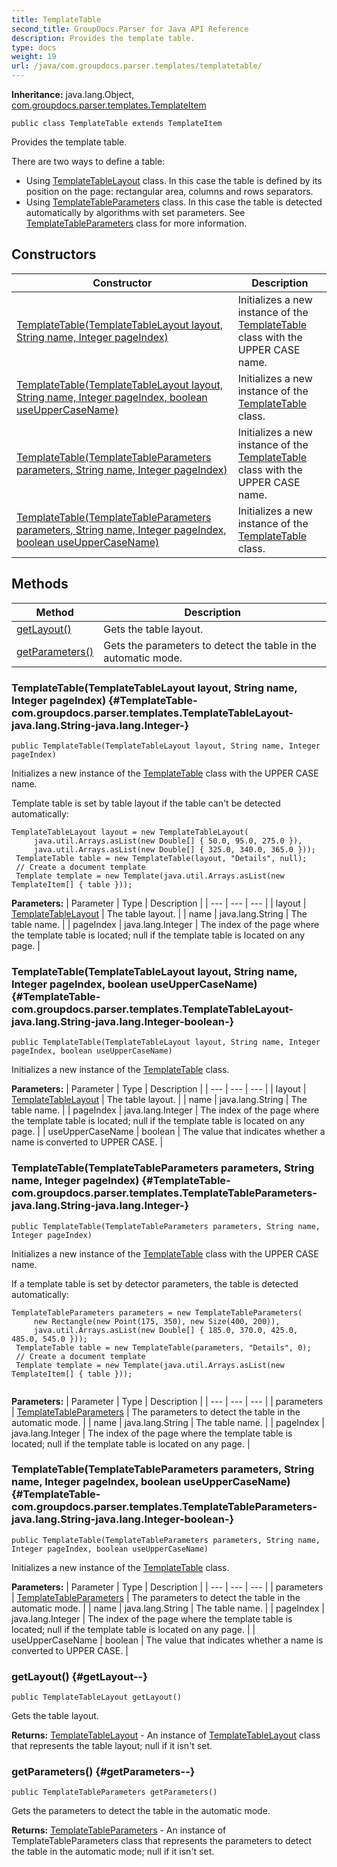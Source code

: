 ```yaml
---
title: TemplateTable
second_title: GroupDocs.Parser for Java API Reference
description: Provides the template table.
type: docs
weight: 19
url: /java/com.groupdocs.parser.templates/templatetable/
---
```

**Inheritance:**
java.lang.Object, [com.groupdocs.parser.templates.TemplateItem](../../com.groupdocs.parser.templates/templateitem)
```
public class TemplateTable extends TemplateItem
```

Provides the template table.

There are two ways to define a table:

 *  Using [TemplateTableLayout](../../com.groupdocs.parser.templates/templatetablelayout) class. In this case the table is defined by its position on the page: rectangular area, columns and rows separators.
 *  Using [TemplateTableParameters](../../com.groupdocs.parser.templates/templatetableparameters) class. In this case the table is detected automatically by algorithms with set parameters. See [TemplateTableParameters](../../com.groupdocs.parser.templates/templatetableparameters) class for more information.
## Constructors

| Constructor | Description |
| --- | --- |
| [TemplateTable(TemplateTableLayout layout, String name, Integer pageIndex)](#TemplateTable-com.groupdocs.parser.templates.TemplateTableLayout-java.lang.String-java.lang.Integer-) | Initializes a new instance of the [TemplateTable](../../com.groupdocs.parser.templates/templatetable) class with the UPPER CASE name. |
| [TemplateTable(TemplateTableLayout layout, String name, Integer pageIndex, boolean useUpperCaseName)](#TemplateTable-com.groupdocs.parser.templates.TemplateTableLayout-java.lang.String-java.lang.Integer-boolean-) | Initializes a new instance of the [TemplateTable](../../com.groupdocs.parser.templates/templatetable) class. |
| [TemplateTable(TemplateTableParameters parameters, String name, Integer pageIndex)](#TemplateTable-com.groupdocs.parser.templates.TemplateTableParameters-java.lang.String-java.lang.Integer-) | Initializes a new instance of the [TemplateTable](../../com.groupdocs.parser.templates/templatetable) class with the UPPER CASE name. |
| [TemplateTable(TemplateTableParameters parameters, String name, Integer pageIndex, boolean useUpperCaseName)](#TemplateTable-com.groupdocs.parser.templates.TemplateTableParameters-java.lang.String-java.lang.Integer-boolean-) | Initializes a new instance of the [TemplateTable](../../com.groupdocs.parser.templates/templatetable) class. |
## Methods

| Method | Description |
| --- | --- |
| [getLayout()](#getLayout--) | Gets the table layout. |
| [getParameters()](#getParameters--) | Gets the parameters to detect the table in the automatic mode. |
### TemplateTable(TemplateTableLayout layout, String name, Integer pageIndex) {#TemplateTable-com.groupdocs.parser.templates.TemplateTableLayout-java.lang.String-java.lang.Integer-}
```
public TemplateTable(TemplateTableLayout layout, String name, Integer pageIndex)
```


Initializes a new instance of the [TemplateTable](../../com.groupdocs.parser.templates/templatetable) class with the UPPER CASE name.

Template table is set by table layout if the table can't be detected automatically:

```
TemplateTableLayout layout = new TemplateTableLayout(
     java.util.Arrays.asList(new Double[] { 50.0, 95.0, 275.0 }),
     java.util.Arrays.asList(new Double[] { 325.0, 340.0, 365.0 }));
 TemplateTable table = new TemplateTable(layout, "Details", null);
 // Create a document template
 Template template = new Template(java.util.Arrays.asList(new TemplateItem[] { table }));
```

**Parameters:**
| Parameter | Type | Description |
| --- | --- | --- |
| layout | [TemplateTableLayout](../../com.groupdocs.parser.templates/templatetablelayout) | The table layout. |
| name | java.lang.String | The table name. |
| pageIndex | java.lang.Integer | The index of the page where the template table is located;  null  if the template table is located on any page. |

### TemplateTable(TemplateTableLayout layout, String name, Integer pageIndex, boolean useUpperCaseName) {#TemplateTable-com.groupdocs.parser.templates.TemplateTableLayout-java.lang.String-java.lang.Integer-boolean-}
```
public TemplateTable(TemplateTableLayout layout, String name, Integer pageIndex, boolean useUpperCaseName)
```


Initializes a new instance of the [TemplateTable](../../com.groupdocs.parser.templates/templatetable) class.

**Parameters:**
| Parameter | Type | Description |
| --- | --- | --- |
| layout | [TemplateTableLayout](../../com.groupdocs.parser.templates/templatetablelayout) | The table layout. |
| name | java.lang.String | The table name. |
| pageIndex | java.lang.Integer | The index of the page where the template table is located;  null  if the template table is located on any page. |
| useUpperCaseName | boolean | The value that indicates whether a  name  is converted to UPPER CASE. |

### TemplateTable(TemplateTableParameters parameters, String name, Integer pageIndex) {#TemplateTable-com.groupdocs.parser.templates.TemplateTableParameters-java.lang.String-java.lang.Integer-}
```
public TemplateTable(TemplateTableParameters parameters, String name, Integer pageIndex)
```


Initializes a new instance of the [TemplateTable](../../com.groupdocs.parser.templates/templatetable) class with the UPPER CASE name.

If a template table is set by detector parameters, the table is detected automatically:

```
TemplateTableParameters parameters = new TemplateTableParameters(
     new Rectangle(new Point(175, 350), new Size(400, 200)),
     java.util.Arrays.asList(new Double[] { 185.0, 370.0, 425.0, 485.0, 545.0 }));
 TemplateTable table = new TemplateTable(parameters, "Details", 0);
 // Create a document template
 Template template = new Template(java.util.Arrays.asList(new TemplateItem[] { table }));
 
```

**Parameters:**
| Parameter | Type | Description |
| --- | --- | --- |
| parameters | [TemplateTableParameters](../../com.groupdocs.parser.templates/templatetableparameters) | The parameters to detect the table in the automatic mode. |
| name | java.lang.String | The table name. |
| pageIndex | java.lang.Integer | The index of the page where the template table is located;  null  if the template table is located on any page. |

### TemplateTable(TemplateTableParameters parameters, String name, Integer pageIndex, boolean useUpperCaseName) {#TemplateTable-com.groupdocs.parser.templates.TemplateTableParameters-java.lang.String-java.lang.Integer-boolean-}
```
public TemplateTable(TemplateTableParameters parameters, String name, Integer pageIndex, boolean useUpperCaseName)
```


Initializes a new instance of the [TemplateTable](../../com.groupdocs.parser.templates/templatetable) class.

**Parameters:**
| Parameter | Type | Description |
| --- | --- | --- |
| parameters | [TemplateTableParameters](../../com.groupdocs.parser.templates/templatetableparameters) | The parameters to detect the table in the automatic mode. |
| name | java.lang.String | The table name. |
| pageIndex | java.lang.Integer | The index of the page where the template table is located;  null  if the template table is located on any page. |
| useUpperCaseName | boolean | The value that indicates whether a  name  is converted to UPPER CASE. |

### getLayout() {#getLayout--}
```
public TemplateTableLayout getLayout()
```


Gets the table layout.

**Returns:**
[TemplateTableLayout](../../com.groupdocs.parser.templates/templatetablelayout) - An instance of [TemplateTableLayout](../../com.groupdocs.parser.templates/templatetablelayout) class that represents the table layout;  null  if it isn't set.
### getParameters() {#getParameters--}
```
public TemplateTableParameters getParameters()
```


Gets the parameters to detect the table in the automatic mode.

**Returns:**
[TemplateTableParameters](../../com.groupdocs.parser.templates/templatetableparameters) - An instance of  TemplateTableParameters  class that represents the parameters to detect the table in the automatic mode;  null  if it isn't set.
